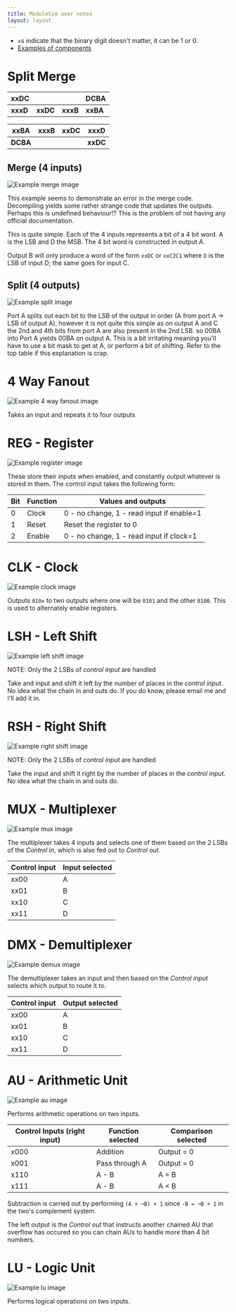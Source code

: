 ```yaml
---
title: ModuleSim user notes
layout: layout
---
```

* `x`s indicate that the binary digit doesn't matter, it can be 1 or 0.
* [Examples of components](module-sim-examples.modsim)

# Split Merge

| xxDC |      |      | DCBA |
|------|------|------|------|
| **xxxD** | **xxDC** | **xxxB** | **xxBA** |

| **xxBA** | **xxxB** | **xxDC** | **xxxD** |
|------|------|------|------|
| **DCBA** |      |      | **xxDC** |

## Merge (4 inputs)
![Example merge image](img/merge.jpg)

This example seems to demonstrate an error in the merge code. Decompiling 
yields some rather strange code that updates the outputs. Perhaps this is
undefined behaviour!? This is the problem of not having any official
documentation.

This is quite simple. Each of the 4 inputs represents a bit of a 4 bit word. A
is the LSB and D the MSB. The 4 bit word is constructed in output A.

Output B will only produce a word of the form `xxDC` or `xxC2C1` where `D` is the LSB of
input D; the same goes for input C.

## Split (4 outputs)
![Example split image](img/split.jpg)

Port A splits out each bit to the LSB of the output in order (A from port A -> LSB of output
A), however it is not quite this simple as on output A and C the 2nd and 4th
bits from port A are also present in the 2nd LSB. so 00BA into Port A yields
00BA on output A. This is a bit irritating meaning you'll have to use a bit mask
to get at A, or perform a bit of shifting. Refer to the top table if this
explanation is crap.

# 4 Way Fanout
![Example 4 way fanout image](img/fanout.jpg)

Takes an input and repeats it to four outputs

# REG - Register
![Example register image](img/reg.jpg)

These store their inputs when enabled, and constantly output whatever is stored
in them. The control input takes the following form:

| Bit | Function | Values and outputs |
|-----|----------|--------------------|
| 0   | Clock    | 0 - no change, 1 - read input if enable=1 |
| 1   | Reset    | Reset the register to 0 |
| 2   | Enable   | 0 - no change, 1 - read input if clock=1 |

# CLK - Clock
![Example clock image](img/clock.jpg)

Outputs `010x` to two outputs where one will be `0101` and the other `0100`.
This is used to alternately enable registers.

# LSH - Left Shift
![Example left shift image](img/left_shift.jpg)

NOTE: Only the 2 LSBs of *control input* are handled

Take and input and shift it left by the number of places in the *control input*. No
idea what the chain in and outs do. If you do know, please email me and I'll add
it in.

# RSH - Right Shift
![Example right shift image](img/right_shift.jpg)

NOTE: Only the 2 LSBs of *control input* are handled

Take the input and shift it right by the number of places in the *control
input*. No idea what the chain in and outs do.

# MUX - Multiplexer
![Example mux image](img/mux.jpg)

The multiplexer takes 4 inputs and selects one of them based on the 2 LSBs of
the *Control in*, which is also fed out to *Control out*.

| Control input | Input selected |
|---------------|----------------|
| xx00          | A              |
| xx01          | B              |
| xx10          | C              |
| xx11          | D              |

# DMX - Demultiplexer
![Example demux image](img/demux.jpg)

The demultiplexer takes an input and then based on the *Control input* selects
which output to route it to.

| Control input | Output selected |
|---------------|-----------------|
| xx00          | A               |
| xx01          | B               |
| xx10          | C               |
| xx11          | D               |

# AU - Arithmetic Unit
![Example au image](img/au.jpg)

Performs arithmetic operations on two inputs.

| Control Inputs (right input) | Function selected | Comparison selected | 
|------------------------------|-------------------|---------------------|
| x000                         | Addition          | Output = 0          |
| x001                         | Pass through A    | Output = 0          |
| x110                         | A - B             | A = B               |
| x111                         | A - B             | A < B               |

Subtraction is carried out by performing `(A + ¬B) + 1` since `-B = ¬B + 1` in
the two's complement system.

The left output is the *Control out* that instructs another chained AU that
overflow has occured so you can chain AUs to handle more than 4 bit numbers.

# LU - Logic Unit
![Example lu image](img/lu.jpg)

Performs logical operations on two inputs.
